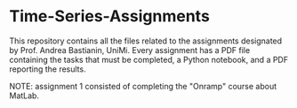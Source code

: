 # Time-Series-Assignments

This repository contains all the files related to the assignments designated by Prof. Andrea Bastianin, UniMi.
Every assignment has a PDF file containing the tasks that must be completed, a Python notebook, and a PDF reporting the results.

NOTE: assignment 1 consisted of completing the "Onramp" course about MatLab.
